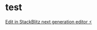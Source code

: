 # test

[Edit in StackBlitz next generation editor ⚡️](https://stackblitz.com/~/github.com/uebersinnlos/test)
